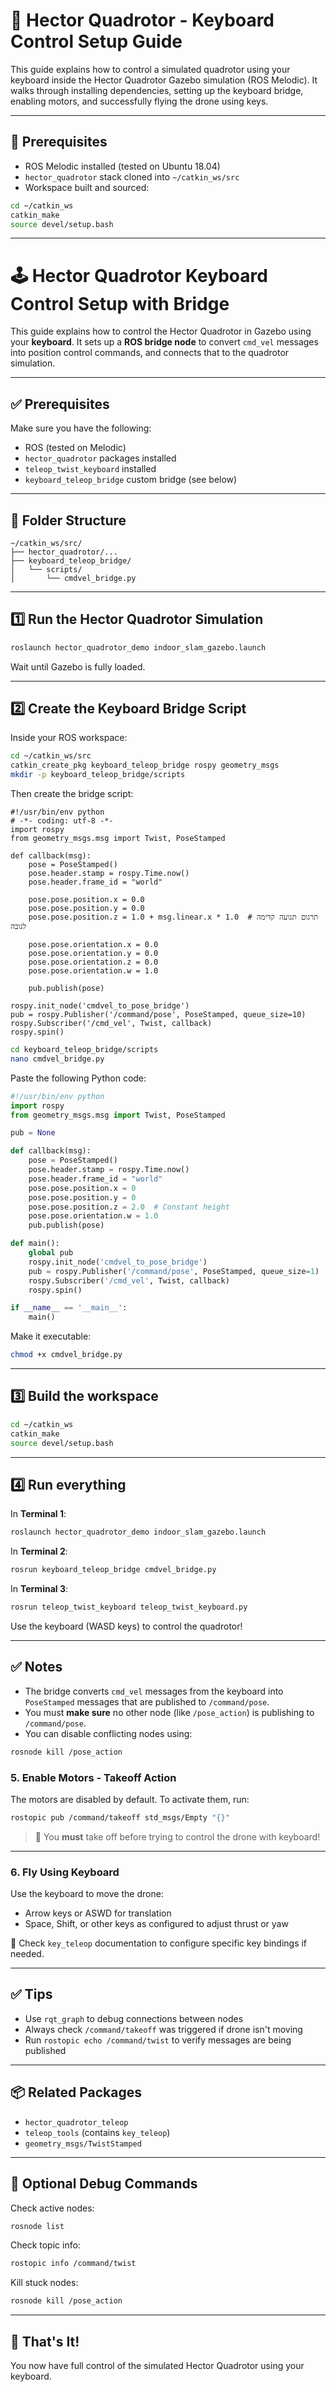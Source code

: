 # 🚁 Hector Quadrotor - Keyboard Control Setup Guide

This guide explains how to control a simulated quadrotor using your keyboard inside the Hector Quadrotor Gazebo simulation (ROS Melodic).
It walks through installing dependencies, setting up the keyboard bridge, enabling motors, and successfully flying the drone using keys.

---

## 🧩 Prerequisites

* ROS Melodic installed (tested on Ubuntu 18.04)
* `hector_quadrotor` stack cloned into `~/catkin_ws/src`
* Workspace built and sourced:

```bash
cd ~/catkin_ws
catkin_make
source devel/setup.bash
```

---

# 🕹️ Hector Quadrotor Keyboard Control Setup with Bridge

This guide explains how to control the Hector Quadrotor in Gazebo using your **keyboard**. It sets up a **ROS bridge node** to convert `cmd_vel` messages into position control commands, and connects that to the quadrotor simulation.

---

## ✅ Prerequisites

Make sure you have the following:

* ROS (tested on Melodic)
* `hector_quadrotor` packages installed
* `teleop_twist_keyboard` installed
* `keyboard_teleop_bridge` custom bridge (see below)

---

## 📁 Folder Structure

```
~/catkin_ws/src/
├── hector_quadrotor/...
├── keyboard_teleop_bridge/
│   └── scripts/
│       └── cmdvel_bridge.py
```

---

## 1️⃣ Run the Hector Quadrotor Simulation

```bash
roslaunch hector_quadrotor_demo indoor_slam_gazebo.launch
```

Wait until Gazebo is fully loaded.

---

## 2️⃣ Create the Keyboard Bridge Script

Inside your ROS workspace:

```bash
cd ~/catkin_ws/src
catkin_create_pkg keyboard_teleop_bridge rospy geometry_msgs
mkdir -p keyboard_teleop_bridge/scripts
```

Then create the bridge script:

```
#!/usr/bin/env python
# -*- coding: utf-8 -*-
import rospy
from geometry_msgs.msg import Twist, PoseStamped

def callback(msg):
    pose = PoseStamped()
    pose.header.stamp = rospy.Time.now()
    pose.header.frame_id = "world"

    pose.pose.position.x = 0.0
    pose.pose.position.y = 0.0
    pose.pose.position.z = 1.0 + msg.linear.x * 1.0  # תרגום תנועה קדימה לגובה

    pose.pose.orientation.x = 0.0
    pose.pose.orientation.y = 0.0
    pose.pose.orientation.z = 0.0
    pose.pose.orientation.w = 1.0

    pub.publish(pose)

rospy.init_node('cmdvel_to_pose_bridge')
pub = rospy.Publisher('/command/pose', PoseStamped, queue_size=10)
rospy.Subscriber('/cmd_vel', Twist, callback)
rospy.spin()
```

```bash
cd keyboard_teleop_bridge/scripts
nano cmdvel_bridge.py
```

Paste the following Python code:

```python
#!/usr/bin/env python
import rospy
from geometry_msgs.msg import Twist, PoseStamped

pub = None

def callback(msg):
    pose = PoseStamped()
    pose.header.stamp = rospy.Time.now()
    pose.header.frame_id = "world"
    pose.pose.position.x = 0
    pose.pose.position.y = 0
    pose.pose.position.z = 2.0  # Constant height
    pose.pose.orientation.w = 1.0
    pub.publish(pose)

def main():
    global pub
    rospy.init_node('cmdvel_to_pose_bridge')
    pub = rospy.Publisher('/command/pose', PoseStamped, queue_size=1)
    rospy.Subscriber('/cmd_vel', Twist, callback)
    rospy.spin()

if __name__ == '__main__':
    main()
```

Make it executable:

```bash
chmod +x cmdvel_bridge.py
```

---

## 3️⃣ Build the workspace

```bash
cd ~/catkin_ws
catkin_make
source devel/setup.bash
```

---

## 4️⃣ Run everything

In **Terminal 1**:

```bash
roslaunch hector_quadrotor_demo indoor_slam_gazebo.launch
```

In **Terminal 2**:

```bash
rosrun keyboard_teleop_bridge cmdvel_bridge.py
```

In **Terminal 3**:

```bash
rosrun teleop_twist_keyboard teleop_twist_keyboard.py
```

Use the keyboard (WASD keys) to control the quadrotor!

---

## ✅ Notes

* The bridge converts `cmd_vel` messages from the keyboard into `PoseStamped` messages that are published to `/command/pose`.
* You must **make sure** no other node (like `/pose_action`) is publishing to `/command/pose`.
* You can disable conflicting nodes using:

```bash
rosnode kill /pose_action
```

### 5. Enable Motors - Takeoff Action

The motors are disabled by default. To activate them, run:

```bash
rostopic pub /command/takeoff std_msgs/Empty "{}"
```

> 🛑 You **must** take off before trying to control the drone with keyboard!

---

### 6. Fly Using Keyboard

Use the keyboard to move the drone:

* Arrow keys or ASWD for translation
* Space, Shift, or other keys as configured to adjust thrust or yaw

📌 Check `key_teleop` documentation to configure specific key bindings if needed.

---

## ✅ Tips

* Use `rqt_graph` to debug connections between nodes
* Always check `/command/takeoff` was triggered if drone isn't moving
* Run `rostopic echo /command/twist` to verify messages are being published

---

## 📦 Related Packages

* `hector_quadrotor_teleop`
* `teleop_tools` (contains `key_teleop`)
* `geometry_msgs/TwistStamped`

---

## 🧪 Optional Debug Commands

Check active nodes:

```bash
rosnode list
```

Check topic info:

```bash
rostopic info /command/twist
```

Kill stuck nodes:

```bash
rosnode kill /pose_action
```

---

## 🥳 That's It!

You now have full control of the simulated Hector Quadrotor using your keyboard.
